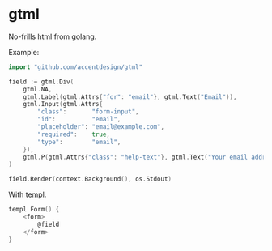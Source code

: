 # gtml

No-frills html from golang.

Example:

```go
import "github.com/accentdesign/gtml"

field := gtml.Div(
    gtml.NA,
    gtml.Label(gtml.Attrs{"for": "email"}, gtml.Text("Email")),
    gtml.Input(gtml.Attrs{
        "class":       "form-input",
        "id":          "email",
        "placeholder": "email@example.com",
        "required":    true,
        "type":        "email",
    }),
    gtml.P(gtml.Attrs{"class": "help-text"}, gtml.Text("Your email address.")),
)

field.Render(context.Background(), os.Stdout)
```

With [templ](https://templ.guide).

```go
templ Form() {
	<form>
		@field
	</form>
}
```